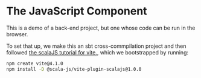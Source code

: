 # The JavaScript Component

This is a demo of a back-end project, but one whose code can be run in the browser.

To set that up, we make this an sbt cross-commpilation project and then followed [the scalaJS tutorial for vite.](https://www.scala-js.org/doc/tutorial/scalajs-vite.html),
which we bootstrapped by running:

```sh
npm create vite@4.1.0
npm install -D @scala-js/vite-plugin-scalajs@1.0.0
```
